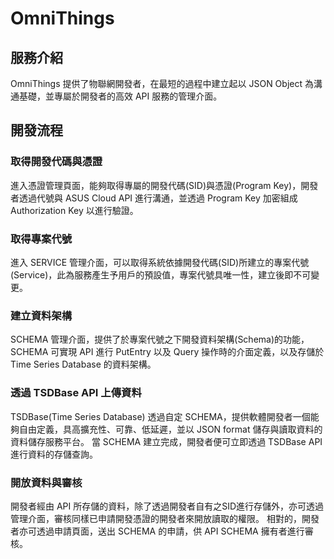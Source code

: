 # OmniThings

## 服務介紹
OmniThings 提供了物聯網開發者，在最短的過程中建立起以 JSON Object 為溝通基礎，並專屬於開發者的高效 API 服務的管理介面。 

## 開發流程
### 取得開發代碼與憑證
進入憑證管理頁面，能夠取得專屬的開發代碼(SID)與憑證(Program Key)，開發者透過代號與 ASUS Cloud API 進行溝通，並透過 Program Key 加密組成 Authorization Key 以進行驗證。

### 取得專案代號
進入 SERVICE 管理介面，可以取得系統依據開發代碼(SID)所建立的專案代號(Service)，此為服務產生予用戶的預設值，專案代號具唯一性，建立後即不可變更。

### 建立資料架構
SCHEMA 管理介面，提供了於專案代號之下開發資料架構(Schema)的功能，SCHEMA 可實現 API 進行 PutEntry 以及 Query 操作時的介面定義，以及存儲於 Time Series Database 的資料架構。

### 透過 TSDBase API 上傳資料
TSDBase(Time Series Database) 透過自定 SCHEMA，提供軟體開發者一個能夠自由定義，具高擴充性、可靠、低延遲，並以 JSON format 儲存與讀取資料的資料儲存服務平台。
當 SCHEMA 建立完成，開發者便可立即透過 TSDBase API 進行資料的存儲查詢。

### 開放資料與審核
開發者經由 API 所存儲的資料，除了透過開發者自有之SID進行存儲外，亦可透過管理介面，審核同樣已申請開發憑證的開發者來開放讀取的權限。
相對的，開發者亦可透過申請頁面，送出 SCHEMA 的申請，供 API SCHEMA 擁有者進行審核。
